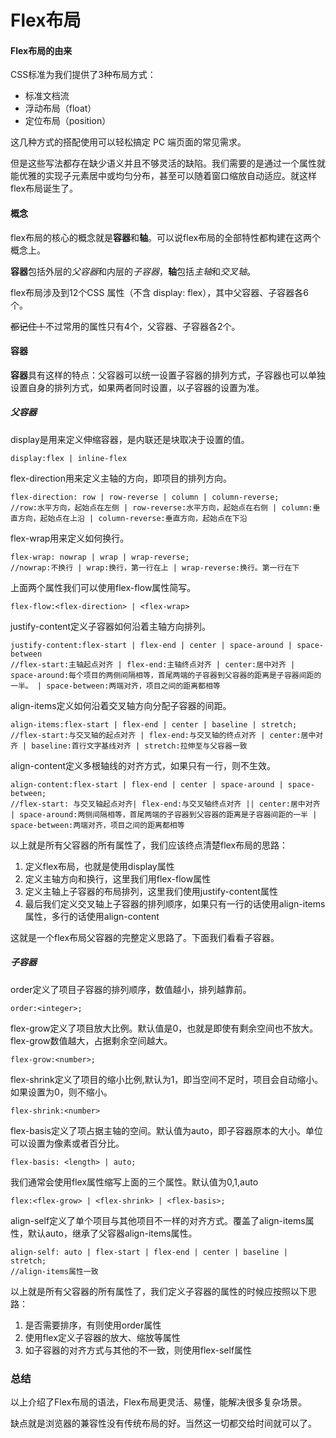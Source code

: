 # Flex布局

#### Flex布局的由来

CSS标准为我们提供了3种布局方式：

* 标准文档流
* 浮动布局（float）
* 定位布局（position）

这几种方式的搭配使用可以轻松搞定 PC 端页面的常见需求。

但是这些写法都存在缺少语义并且不够灵活的缺陷。我们需要的是通过一个属性就能优雅的实现子元素居中或均匀分布，甚至可以随着窗口缩放自动适应。就这样flex布局诞生了。

#### 概念

flex布局的核心的概念就是**容器**和**轴**。可以说flex布局的全部特性都构建在这两个概念上。

**容器**包括外层的*父容器*和内层的*子容器*，**轴**包括*主轴*和*交叉轴*。

flex布局涉及到12个CSS 属性（不含 display: flex），其中父容器、子容器各6个。

~~都记住！~~不过常用的属性只有4个，父容器、子容器各2个。

#### 容器

**容器**具有这样的特点：父容器可以统一设置子容器的排列方式，子容器也可以单独设置自身的排列方式，如果两者同时设置，以子容器的设置为准。

##### 父容器

display是用来定义伸缩容器，是内联还是块取决于设置的值。

```
display:flex | inline-flex  
```  

flex-direction用来定义主轴的方向，即项目的排列方向。

```
flex-direction: row | row-reverse | column | column-reverse;
//row:水平方向，起始点在左侧 | row-reverse:水平方向，起始点在右侧 | column:垂直方向，起始点在上沿 | column-reverse:垂直方向，起始点在下沿       
```

flex-wrap用来定义如何换行。

```
flex-wrap: nowrap | wrap | wrap-reverse;
//nowrap:不换行 | wrap:换行，第一行在上 | wrap-reverse:换行。第一行在下
```

上面两个属性我们可以使用flex-flow属性简写。

```
flex-flow:<flex-direction> | <flex-wrap>
```

justify-content定义子容器如何沿着主轴方向排列。

```
justify-content:flex-start | flex-end | center | space-around | space-between 
//flex-start:主轴起点对齐 | flex-end:主轴终点对齐 | center:居中对齐 | space-around:每个项目的两侧间隔相等，首尾两端的子容器到父容器的距离是子容器间距的一半。 | space-between:两端对齐，项目之间的距离都相等
```

align-items定义如何沿着交叉轴方向分配子容器的间距。

```
align-items:flex-start | flex-end | center | baseline | stretch;
//flex-start:与交叉轴的起点对齐 | flex-end:与交叉轴的终点对齐 | center:居中对齐 | baseline:首行文字基线对齐 | stretch:拉伸至与父容器一致
```

align-content定义多根轴线的对齐方式，如果只有一行，则不生效。

```
align-content:flex-start | flex-end | center | space-around | space-between;
//flex-start: 与交叉轴起点对齐| flex-end:与交叉轴终点对齐 || center:居中对齐 | space-around:两侧间隔相等，首尾两端的子容器到父容器的距离是子容器间距的一半 | space-between:两端对齐，项目之间的距离都相等
```

以上就是所有父容器的所有属性了，我们应该终点清楚flex布局的思路：

1. 定义flex布局，也就是使用display属性
2. 定义主轴方向和换行，这里我们用flex-flow属性
3. 定义主轴上子容器的布局排列，这里我们使用justify-content属性
4. 最后我们定义交叉轴上子容器的排列顺序，如果只有一行的话使用align-items属性，多行的话使用align-content

这就是一个flex布局父容器的完整定义思路了。下面我们看看子容器。


##### 子容器

order定义了项目子容器的排列顺序，数值越小，排列越靠前。

```
order:<integer>;
```

flex-grow定义了项目放大比例。默认值是0，也就是即使有剩余空间也不放大。flex-grow数值越大，占据剩余空间越大。

```
flex-grow:<number>;
```

flex-shrink定义了项目的缩小比例,默认为1，即当空间不足时，项目会自动缩小。如果设置为0，则不缩小。

```
flex-shrink:<number>
```

flex-basis定义了项占据主轴的空间。默认值为auto，即子容器原本的大小。单位可以设置为像素或者百分比。

```
flex-basis: <length> | auto;
```

我们通常会使用flex属性缩写上面的三个属性。默认值为0,1,auto

```
flex:<flex-grow> | <flex-shrink> | <flex-basis>;
```

align-self定义了单个项目与其他项目不一样的对齐方式。覆盖了align-items属性，默认auto，继承了父容器align-items属性。

```
align-self: auto | flex-start | flex-end | center | baseline | stretch;
//align-items属性一致
```
以上就是所有父容器的所有属性了，我们定义子容器的属性的时候应按照以下思路：

1. 是否需要排序，有则使用order属性
2. 使用flex定义子容器的放大、缩放等属性
3. 如子容器的对齐方式与其他的不一致，则使用flex-self属性


### 总结

以上介绍了Flex布局的语法，Flex布局更灵活、易懂，能解决很多复杂场景。

缺点就是浏览器的兼容性没有传统布局的好。当然这一切都交给时间就可以了。


